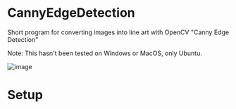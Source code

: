 # CannyEdgeDetection
Short program for converting images into line art with OpenCV "Canny Edge Detection"

Note: This hasn't been tested on Windows or MacOS, only Ubuntu. 

![image](https://user-images.githubusercontent.com/62955316/125381461-8ea98180-e359-11eb-9f52-a58bdde8bc29.png)


# Setup
